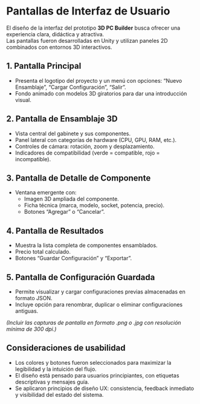 # Pantallas de Interfaz de Usuario

El diseño de la interfaz del prototipo **3D PC Builder** busca ofrecer una experiencia clara, didáctica y atractiva.  
Las pantallas fueron desarrolladas en Unity y utilizan paneles 2D combinados con entornos 3D interactivos.

## 1. Pantalla Principal
- Presenta el logotipo del proyecto y un menú con opciones: “Nuevo Ensamblaje”, “Cargar Configuración”, “Salir”.
- Fondo animado con modelos 3D giratorios para dar una introducción visual.

## 2. Pantalla de Ensamblaje 3D
- Vista central del gabinete y sus componentes.  
- Panel lateral con categorías de hardware (CPU, GPU, RAM, etc.).  
- Controles de cámara: rotación, zoom y desplazamiento.
- Indicadores de compatibilidad (verde = compatible, rojo = incompatible).

## 3. Pantalla de Detalle de Componente
- Ventana emergente con:
  - Imagen 3D ampliada del componente.  
  - Ficha técnica (marca, modelo, socket, potencia, precio).  
  - Botones “Agregar” o “Cancelar”.

## 4. Pantalla de Resultados
- Muestra la lista completa de componentes ensamblados.  
- Precio total calculado.  
- Botones “Guardar Configuración” y “Exportar”.

## 5. Pantalla de Configuración Guardada
- Permite visualizar y cargar configuraciones previas almacenadas en formato JSON.  
- Incluye opción para renombrar, duplicar o eliminar configuraciones antiguas.

*(Incluir las capturas de pantalla en formato .png o .jpg con resolución mínima de 300 dpi.)*

## Consideraciones de usabilidad
- Los colores y botones fueron seleccionados para maximizar la legibilidad y la intuición del flujo.  
- El diseño está pensado para usuarios principiantes, con etiquetas descriptivas y mensajes guía.  
- Se aplicaron principios de diseño UX: consistencia, feedback inmediato y visibilidad del estado del sistema.
